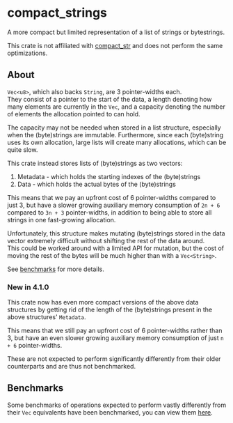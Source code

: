 # compact_strings

A more compact but limited representation of a list of strings or bytestrings.

This crate is not affiliated with [compact_str](https://github.com/ParkMyCar/compact_str)
and does not perform the same optimizations.

## About

`Vec<u8>`, which also backs `String`, are 3 pointer-widths each.  
They consist of a pointer to the start of the data, a length denoting how many elements
are currently in the `Vec`, and a capacity denoting the number of elements the
allocation pointed to can hold.

The capacity may not be needed when stored in a list structure, especially when
the (byte)strings are immutable. Furthermore, since each (byte)string uses its
own allocation, large lists will create many allocations, which can be quite slow.

This crate instead stores lists of (byte)strings as two vectors:  
1. Metadata - which holds the starting indexes of the (byte)strings
2. Data - which holds the actual bytes of the (byte)strings

This means that we pay an upfront cost of 6 pointer-widths compared to just 3,
but have a slower growing auxiliary memory consumption of `2n + 6` compared to `3n + 3` pointer-widths,
in addition to being able to store all strings in one fast-growing allocation.

Unfortunately, this structure makes mutating (byte)strings stored in the data vector
extremely difficult without shifting the rest of the data around.  
This could be worked around with a limited API for mutation, but the cost of
moving the rest of the bytes will be much higher than with a `Vec<String>`.  

See [benchmarks](benchmarks/BENCHMARKS.md) for more details.

### New in 4.1.0

This crate now has even more compact versions of the above data structures by
getting rid of the length of the (byte)strings present in the above structures' `Metadata`.

This means that we still pay an upfront cost of 6 pointer-widths rather than 3,
but have an even slower growing auxiliary memory consumption of just `n + 6` pointer-widths.

These are not expected to perform significantly differently from their older counterparts 
and are thus not benchmarked.

## Benchmarks

Some benchmarks of operations expected to perform vastly differently from their
`Vec` equivalents have been benchmarked, you can view them [here](benchmarks/BENCHMARKS.md).
